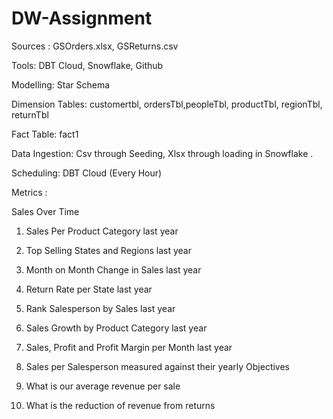 
# DW-Assignment

Sources : GSOrders.xlsx, GSReturns.csv

Tools: DBT Cloud, Snowflake, Github

Modelling: Star Schema

Dimension Tables: customertbl, ordersTbl,peopleTbl, productTbl, regionTbl, returnTbl

Fact Table: fact1

Data Ingestion: Csv through Seeding, Xlsx through loading in Snowflake .

Scheduling: DBT Cloud (Every Hour)

Metrics : 

Sales Over Time​

1) Sales Per Product Category last year​

2) Top Selling States and Regions last year​

3) Month on Month Change in Sales last year​

4) Return Rate per State last year​

5) Rank Salesperson by Sales last year​

6) Sales Growth by Product Category last year​

7) Sales, Profit and Profit Margin per Month last year​

8) Sales per Salesperson measured against their yearly Objectives​

9) What is our average revenue per sale​

10) What is the reduction of revenue from returns​


